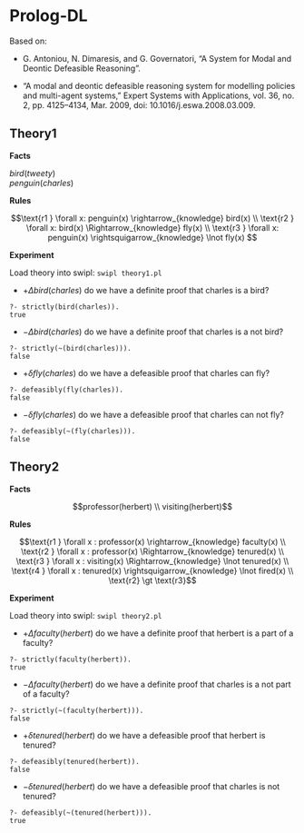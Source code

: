 # Prolog-DL

Based on:

- G. Antoniou, N. Dimaresis, and G. Governatori, “A System for Modal and Deontic Defeasible Reasoning”.

- “A modal and deontic defeasible reasoning system for modelling policies and multi-agent systems,” Expert Systems with Applications, vol. 36, no. 2, pp. 4125–4134, Mar. 2009, doi: 10.1016/j.eswa.2008.03.009.

## Theory1

**Facts**

$bird(tweety)$\
$penguin(charles)$

**Rules**

```math
\text{r1 } \forall x: penguin(x) \rightarrow_{knowledge} bird(x) \\
\text{r2 } \forall x: bird(x) \Rightarrow_{knowledge} fly(x) \\
\text{r3 } \forall x: penguin(x) \rightsquigarrow_{knowledge} \lnot fly(x) 
```

**Experiment**

Load theory into swipl: `swipl theory1.pl`

- $+\Delta bird(charles)$ do we have a definite proof that charles is a bird?

```
?- strictly(bird(charles)).
true
```

- $-\Delta bird(charles)$ do we have a definite proof that charles is a not bird?

```
?- strictly(~(bird(charles))).
false
```

- $+\delta fly(charles)$ do we have a defeasible proof that charles can fly?

```
?- defeasibly(fly(charles)).
false
```

- $-\delta fly(charles)$ do we have a defeasible proof that charles can not fly?

```
?- defeasibly(~(fly(charles))).
false
```

## Theory2

**Facts**

$$professor(herbert) \\ visiting(herbert)$$

**Rules**

```math
\text{r1 } \forall x : professor(x) \rightarrow_{knowledge} faculty(x) \\
\text{r2 } \forall x : professor(x) \Rightarrow_{knowledge} tenured(x) \\
\text{r3 } \forall x : visiting(x) \Rightarrow_{knowledge} \lnot tenured(x) \\
\text{r4 } \forall x : tenured(x) \rightsquigarrow_{knowledge} \lnot fired(x) \\
\text{r2} \gt \text{r3}
```

**Experiment**

Load theory into swipl: `swipl theory2.pl`

- $+\Delta faculty(herbert)$ do we have a definite proof that herbert is a part of a faculty?

```
?- strictly(faculty(herbert)).
true
```

- $-\Delta faculty(herbert)$ do we have a definite proof that charles is a not part of a faculty?

```
?- strictly(~(faculty(herbert))).
false
```

- $+\delta tenured(herbert)$ do we have a defeasible proof that herbert is tenured?

```
?- defeasibly(tenured(herbert)).
false
```

- $-\delta tenured(herbert)$ do we have a defeasible proof that charles is not tenured?

```
?- defeasibly(~(tenured(herbert))).
true
```
